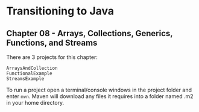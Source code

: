 # Transitioning to Java
## Chapter 08 - Arrays, Collections, Generics, Functions, and Streams

There are 3 projects for this chapter:

    ArraysAndCollection
	FunctionalExample
	StreamsExample

To run a project open a terminal/console windows in the project folder and enter `mvn`. Maven will download any files it requires into a folder named .m2 in your home directory.
